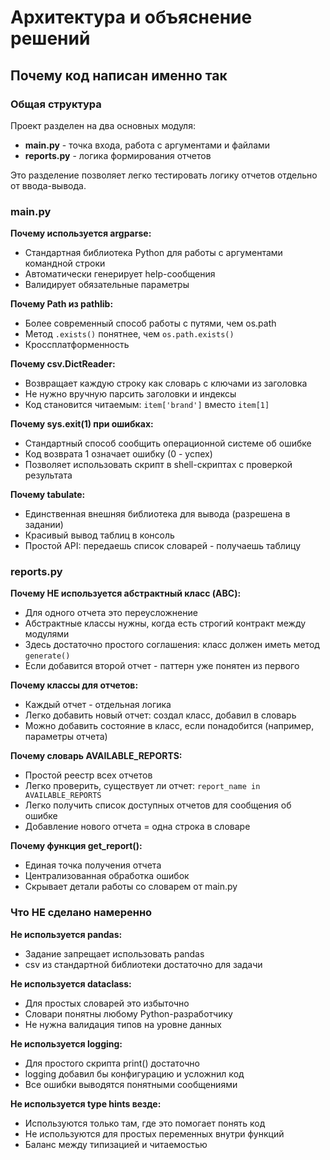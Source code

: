 # Архитектура и объяснение решений

## Почему код написан именно так

### Общая структура

Проект разделен на два основных модуля:
- **main.py** - точка входа, работа с аргументами и файлами
- **reports.py** - логика формирования отчетов

Это разделение позволяет легко тестировать логику отчетов отдельно от ввода-вывода.

### main.py

**Почему используется argparse:**
- Стандартная библиотека Python для работы с аргументами командной строки
- Автоматически генерирует help-сообщения
- Валидирует обязательные параметры

**Почему Path из pathlib:**
- Более современный способ работы с путями, чем os.path
- Метод `.exists()` понятнее, чем `os.path.exists()`
- Кроссплатформенность

**Почему csv.DictReader:**
- Возвращает каждую строку как словарь с ключами из заголовка
- Не нужно вручную парсить заголовки и индексы
- Код становится читаемым: `item['brand']` вместо `item[1]`

**Почему sys.exit(1) при ошибках:**
- Стандартный способ сообщить операционной системе об ошибке
- Код возврата 1 означает ошибку (0 - успех)
- Позволяет использовать скрипт в shell-скриптах с проверкой результата

**Почему tabulate:**
- Единственная внешняя библиотека для вывода (разрешена в задании)
- Красивый вывод таблиц в консоль
- Простой API: передаешь список словарей - получаешь таблицу

### reports.py

**Почему НЕ используется абстрактный класс (ABC):**
- Для одного отчета это переусложнение
- Абстрактные классы нужны, когда есть строгий контракт между модулями
- Здесь достаточно простого соглашения: класс должен иметь метод `generate()`
- Если добавится второй отчет - паттерн уже понятен из первого

**Почему классы для отчетов:**
- Каждый отчет - отдельная логика
- Легко добавить новый отчет: создал класс, добавил в словарь
- Можно добавить состояние в класс, если понадобится (например, параметры отчета)

**Почему словарь AVAILABLE_REPORTS:**
- Простой реестр всех отчетов
- Легко проверить, существует ли отчет: `report_name in AVAILABLE_REPORTS`
- Легко получить список доступных отчетов для сообщения об ошибке
- Добавление нового отчета = одна строка в словаре

**Почему функция get_report():**
- Единая точка получения отчета
- Централизованная обработка ошибок
- Скрывает детали работы со словарем от main.py

### Что НЕ сделано намеренно

**Не используется pandas:**
- Задание запрещает использовать pandas
- csv из стандартной библиотеки достаточно для задачи

**Не используется dataclass:**
- Для простых словарей это избыточно
- Словари понятны любому Python-разработчику
- Не нужна валидация типов на уровне данных

**Не используется logging:**
- Для простого скрипта print() достаточно
- logging добавил бы конфигурацию и усложнил код
- Все ошибки выводятся понятными сообщениями

**Не используется type hints везде:**
- Используются только там, где это помогает понять код
- Не используются для простых переменных внутри функций
- Баланс между типизацией и читаемостью
